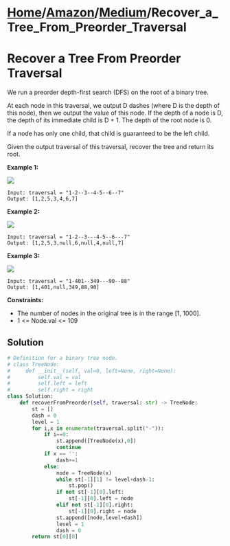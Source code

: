 # [Home](./../..)/[Amazon](./..)/[Medium](./)/Recover_a_Tree_From_Preorder_Traversal
<h1>Recover a Tree From Preorder Traversal</h1>

<p>
We run a preorder depth-first search (DFS) on the root of a binary tree.

At each node in this traversal, we output D dashes (where D is the depth of this node), then we output the value of this node.  If the depth of a node is D, the depth of its immediate child is D + 1.  The depth of the root node is 0.

If a node has only one child, that child is guaranteed to be the left child.

Given the output traversal of this traversal, recover the tree and return its root.
</p>

<b>Example 1:</b>

<img src="https://assets.leetcode.com/uploads/2019/04/08/recover-a-tree-from-preorder-traversal.png">

    Input: traversal = "1-2--3--4-5--6--7"
    Output: [1,2,5,3,4,6,7]
    
<b>Example 2:</b>

<img src="https://assets.leetcode.com/uploads/2019/04/11/screen-shot-2019-04-10-at-114101-pm.png">

    Input: traversal = "1-2--3---4-5--6---7"
    Output: [1,2,5,3,null,6,null,4,null,7]
    
<b>Example 3:</b>

<img src="https://assets.leetcode.com/uploads/2019/04/11/screen-shot-2019-04-10-at-114955-pm.png">

    Input: traversal = "1-401--349---90--88"
    Output: [1,401,null,349,88,90]
    
<b>Constraints:</b>

- The number of nodes in the original tree is in the range [1, 1000].
- 1 <= Node.val <= 109

<h2>Solution</h2>

```python
# Definition for a binary tree node.
# class TreeNode:
#     def __init__(self, val=0, left=None, right=None):
#         self.val = val
#         self.left = left
#         self.right = right
class Solution:
    def recoverFromPreorder(self, traversal: str) -> TreeNode:
        st = []
        dash = 0
        level = 1
        for i,x in enumerate(traversal.split("-")):
            if i==0:
                st.append([TreeNode(x),0])
                continue
            if x == '':
                dash+=1
            else:
                node = TreeNode(x)
                while st[-1][1] != level+dash-1:
                    st.pop()
                if not st[-1][0].left:
                    st[-1][0].left = node
                elif not st[-1][0].right:
                    st[-1][0].right = node
                st.append([node,level+dash])
                level = 1
                dash = 0
        return st[0][0]
```
